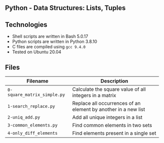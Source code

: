## Python - Data Structures: Lists, Tuples


## Technologies
* Shell scripts are written in Bash 5.0.17 
* Python scripts are written in Python 3.8.10
* C files are compiled using `gcc 9.4.0` 
* Tested on Ubuntu 20.04

## Files
| Filename | Description |
| -------- | ----------- |
| `0-square_matrix_simple.py` | Calculate the square value of all integers in a matrix |
| `1-search_replace.py` | Replace all occurrences of an element by another in a new list |
| `2-uniq_add.py` | Add all unique integers in a list |
| `3-common_elements.py` | Find common elements in two sets |
| `4-only_diff_elements` | Find elements present in a single set |
